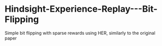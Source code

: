 # Hindsight-Experience-Replay---Bit-Flipping
Simple bit flipping with sparse rewards using HER, similarly to the original paper
